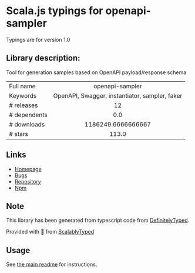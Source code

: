 
# Scala.js typings for openapi-sampler

Typings are for version 1.0

## Library description:
Tool for generation samples based on OpenAPI payload/response schema

|                    |                 |
| ------------------ | :-------------: |
| Full name          | openapi-sampler |
| Keywords           | OpenAPI, Swagger, instantiator, sampler, faker |
| # releases         | 12 |
| # dependents       | 0.0 |
| # downloads        | 1186249.6666666667 |
| # stars            | 113.0 |

## Links
- [Homepage](https://github.com/APIs-guru/openapi-sampler/)
- [Bugs](https://github.com/APIs-guru/openapi-sampler/issues)
- [Repository](https://github.com/APIs-guru/openapi-sampler)
- [Npm](https://www.npmjs.com/package/openapi-sampler)
    


## Note
This library has been generated from typescript code from [DefinitelyTyped](https://definitelytyped.org).

Provided with :purple_heart: from [ScalablyTyped](https://github.com/oyvindberg/ScalablyTyped)

## Usage
See [the main readme](../../readme.md) for instructions.


